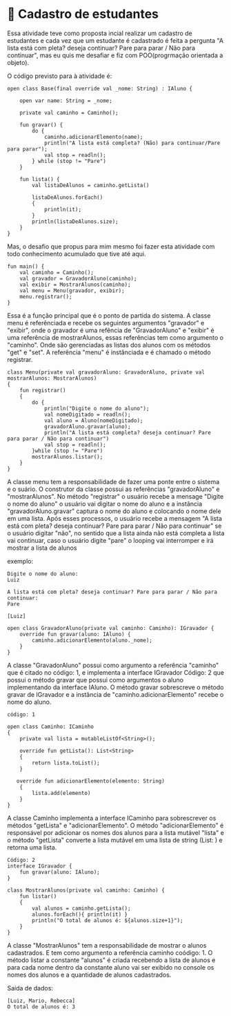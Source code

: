 # :school: Cadastro de estudantes
Essa atividade teve como proposta incial realizar um cadastro de estudantes e cada vez que um estudante é cadastrado é feita a pergunta
"A lista está com pleta? deseja continuar? Pare para parar / Não para continuar", mas eu quis me desafiar e fiz com POO(progrmação orientada a objeto).

O código previsto para à atividade é:

```
open class Base(final override val _nome: String) : IAluno {

    open var name: String = _nome;

    private val caminho = Caminho();

    fun gravar() {
        do {
            caminho.adicionarElemento(name);
            println("A lista está completa? (Não) para continuar/Pare para parar");
            val stop = readln();
        } while (stop != "Pare")
    }

    fun lista() {
        val listaDeAlunos = caminho.getLista()

        listaDeAlunos.forEach()
        {
            println(it);
        }
        println(listaDeAlunos.size);
    }
}
```
Mas, o desafio que propus para mim mesmo foi fazer esta atividade com todo conhecimento acumulado que tive até aqui.

```
fun main() {
    val caminho = Caminho();
    val gravador = GravadorAluno(caminho);
    val exibir = MostrarAlunos(caminho);
    val menu = Menu(gravador, exibir);
    menu.registrar();
}
```
Essa é a função principal que é o ponto de partida do sistema. A classe menu é referênciada e recebe os seguintes argumentos "gravador" e "exibir", onde o gravador é uma refência de
"GravadorAluno" e "exibir" é uma referência de mostrarAlunos, essas referências tem como argumento o "caminho". Onde são gerenciadas as listas dos alunos com os métodos "get" e "set".
A referência "menu" é instânciada e é chamado o método registrar.
```
class Menu(private val gravadorAluno: GravadorAluno, private val mostrarAlunos: MostrarAlunos)
{
    fun registrar()
    {
        do {
            println("Digite o nome do aluno");
            val nomeDigitado = readln();
            val aluno = Aluno(nomeDigitado);
            gravadorAluno.gravar(aluno);
            println("A lista está completa? deseja continuar? Pare para parar / Não para continuar")
            val stop = readln();
        }while (stop != "Pare")
        mostrarAlunos.listar();
    }
}
```
A classe menu tem a responsabilidade de fazer uma ponte entre o sistema e o suário. O construtor da classe possui as referências "gravadorAluno" e "mostrarAlunos". No método "registrar"
o usuário recebe a mensage "Digite o nome do aluno" o usuário vai digitar o nome do aluno e a instância "gravadorAluno.gravar" captura o nome do aluno e colocando o nome dele em uma lista.
Após esses processos, o usuário recebe a mensagem "A lista está com pleta? deseja continuar? Pare para parar / Não para continuar" se o usuário digitar "não", no sentido que a lista ainda não
está completa a lista vai continuar, caso o usuário digite "pare" o looping vai interromper e irá mostrar a lista de alunos

exemplo:
```
Digite o nome do aluno:
Luiz

A lista está com pleta? deseja continuar? Pare para parar / Não para continuar:
Pare

[Luiz]
```
```
open class GravadorAluno(private val caminho: Caminho): IGravador {
    override fun gravar(aluno: IAluno) {
        caminho.adicionarElemento(aluno._nome);
    }
}
```
A classe "GravadorAluno" possui como argumento a referência "caminho" que é citado no código: 1, e implementa a interface IGravador Código: 2
que possui o método gravar que possui como argumentos o aluno implementando da interface IAluno. O método gravar sobrescreve o método gravar de IGravador e a instância de "caminho.adicionarElemento"
recebe o nome do aluno.
```
código: 1

open class Caminho: ICaminho
{
    private val lista = mutableListOf<String>();

    override fun getLista(): List<String>
    {
        return lista.toList();
    }

   override fun adicionarElemento(elemento: String)
    {
        lista.add(elemento)
    }
}
```
A classe Caminho implementa a interface ICaminho para sobrescrever os métodos "getLista" e "adicionarElemento". O método "adicionarElemento" é responsável por adicionar os nomes dos alunos
para a lista mutável "lista" e o método "getLista" converte a lista mutável em uma lista de string (List: <String>) e retorna uma lista.
```
Código: 2
interface IGravador {
    fun gravar(aluno: IAluno);
}
```
```
class MostrarAlunos(private val caminho: Caminho) {
    fun listar()
    {
        val alunos = caminho.getLista();
        alunos.forEach(){ println(it) }
        println("O total de alunos é: ${alunos.size+1}");
    }
}
```
A classe "MostrarAlunos" tem a responsabilidade de mostrar o alunos cadastrados. E tem como argumento a referência caminho coódigo: 1. O método listar a constante "alunos" é criada recebendo
a lista de alunos e para cada nome dentro da constante aluno vai ser exibido no console os nomes dos alunos e a quantidade de alunos cadastrados.

Saída de dados:
```
[Luiz, Mario, Rebecca]
O total de alunos é: 3
```
